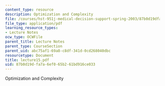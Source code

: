 ```yaml
---
content_type: resource
description: Optimization and Complexity
file: /courses/hst-951j-medical-decision-support-spring-2003/87b0d19dfa7a6ef065b261bd916ce033_lecture15.pdf
file_type: application/pdf
learning_resource_types:
- Lecture Notes
ocw_type: OCWFile
parent_title: Lecture Notes
parent_type: CourseSection
parent_uid: abc75af1-69a8-c8df-341d-0cd268040dbc
resourcetype: Document
title: lecture15.pdf
uid: 87b0d19d-fa7a-6ef0-65b2-61bd916ce033
---
```

Optimization and Complexity

